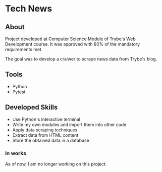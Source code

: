# Tech News

## About
Project developed at Computer Science Module of Trybe's Web Development course. It was approved with 80% of the mandatory requirements met.

The goal was to develop a cralwer to scrape news data from Trybe's blog.

## Tools
- Python
- Pytest

## Developed Skills
- Use Python's interactive terminal
- Write my own modules and import them into other code
- Apply data scraping techniques
- Extract data from HTML content
- Store the obtained data in a database

### In works
As of now, I am no longer working on this project.